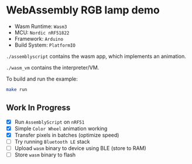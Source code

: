 # WebAssembly RGB lamp demo

- Wasm Runtime: `Wasm3`
- MCU: `Nordic nRF51822`
- Framework: `Arduino`
- Build System: `PlatformIO`

`./assemblyscript` contains the wasm app, which implements an animation.

`./wasm_vm` contains the interpreter/VM.

To build and run the example:
```sh
make run
```

## Work In Progress

- [x] Run `AssemblyScript` on `nRF51`
- [x] Simple `Color Wheel` animation working
- [x] Transfer pixels in batches (optimize speed)
- [ ] Try running `Bluetooth LE` stack
- [ ] Upload `wasm` binary to device using BLE (store to RAM)
- [ ] Store `wasm` binary to flash
